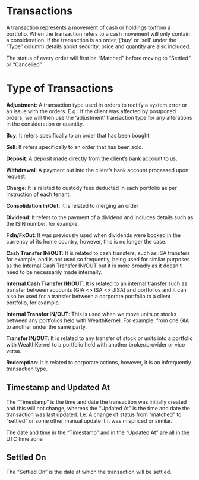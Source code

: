 # Transactions

A transaction represents a movement of cash or holdings to/from a portfolio. When the transaction refers to a cash movement will only contain a consideration. If the transaction is an order, (‘buy’ or ‘sell’ under the “Type” column) details about security, price and quantity are also included.

The status of every order will first be “Matched” before moving to “Settled” or “Cancelled”.

# Type of Transactions

**Adjustment**: A transaction type used in orders to rectify a system error or an issue with the orders. E.g.: If the client was affected by postponed orders, we will then use the ‘adjustment’ transaction type for any alterations in the consideration or quantity.

**Buy**: It refers specifically to an order that has been bought.

**Sell**: It refers specifically to an order that has been sold.

**Deposit**: A deposit made directly from the client’s bank account to us.

**Withdrawal**: A payment out into the client’s bank account processed upon request.

**Charge**: It is related to custody fees deducted in each portfolio as per instruction of each tenant.

**Consolidation In/Out**: It is related to merging an order

**Dividend**: It refers to the payment of a dividend and includes details such as the ISIN number, for example.

**FxIn/FxOut**: It was previously used when dividends were booked in the currency of its home country, however, this is no longer the case.

**Cash Transfer IN/OUT**: It is related to cash transfers, such as ISA transfers for example, and is not used so frequently, being used for similar purposes as the Internal Cash Transfer IN/OUT but it is more broadly as it doesn't need to be necessarily made internally.

**Internal Cash Transfer IN/OUT**: It is related to an internal transfer such as transfer between accounts (GIA <> ISA <> JISA) and portfolios and it can also be used for a transfer between a corporate portfolio to a client portfolio, for example.

**Internal Transfer IN/OUT**: This is used when we move units or stocks between any portfolios held with WealthKernel. For example: from one GIA to another under the same party. 

**Transfer IN/OUT**: It is related to any transfer of stock or units into a portfolio with WealthKernel to a portfolio held with another broker/provider or vice versa. 

**Redemption**: It is related to corporate actions, however, it is an infrequently transaction type.

## Timestamp and Updated At

The “Timestamp” is the time and date the transaction was initially created and this will not change, whereas the “Updated At” is the time and date the transaction was last updated. I.e. A change of status from “matched” to “settled” or some other manual update if it was mispriced or similar. 

The date and time in the “Timestamp” and in the “Updated At” are all in the UTC time zone

## Settled On

The “Settled On” is the date at which the transaction will be settled.